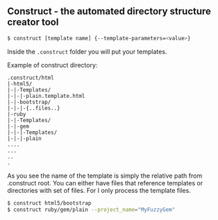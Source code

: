 ## Construct - the automated directory structure creator tool

```bash
$ construct [template name] {--template-parameters=<value>}
```

Inside the `.construct` folder you will put your templates.

Example of construct directory:

```text
.construct/html
|-html5/
|-|-Templates/
|-|-|-plain.template.html
|-|-bootstrap/
|-|-|-{..files..}
|-ruby
|-|-Templates/
|-|-gem
|-|-|-Templates/
|-|-|-plain
....
...
..
.
```

As you see the name of the template is simply the relative path from .construct
root. You can either have files that reference templates or directories with set
of files. For I only process the template files.

```bash
$ construct html5/bootstrap
$ construct ruby/gem/plain --project_name="MyFuzzyGem"
```
